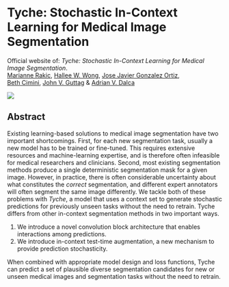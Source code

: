 # Tyche: Stochastic In-Context Learning for Medical Image Segmentation


Official website of: _Tyche: Stochastic In-Context Learning for Medical Image Segmentation_.  
[Marianne Rakic](https://mariannerakic.github.io/), [Hallee W. Wong](https://halleewong.github.io/), [Jose Javier Gonzalez Ortiz](https://josejg.com/),  
[Beth Cimini](https://www.broadinstitute.org/bios/beth-cimini), [John V. Guttag](https://people.csail.mit.edu/guttag/) \& [Adrian V. Dalca](https://www.mit.edu/~adalca/)



![](https://github.com/mariannerakic/tyche/blob/website/assets/images/Tycheteasergit) 

## Abstract
Existing learning-based solutions to medical image segmentation have two important shortcomings. First, for each new segmentation task, usually a new model has to be trained or fine-tuned. This requires extensive resources and machine-learning expertise, and is therefore often infeasible for medical researchers and clinicians. Second, most existing segmentation methods produce a single deterministic segmentation mask for a given image. However, in practice, there is often considerable uncertainty about what constitutes the _correct_ segmentation, and different expert annotators will often segment the same image differently. We tackle both of these problems with _Tyche_, a model that uses a context set to generate stochastic predictions for previously unseen tasks without the need to retrain. Tyche differs from other in-context segmentation methods in two important ways.  

1. We introduce a novel convolution block architecture that enables interactions among predictions.
2. We introduce in-context test-time augmentation, a new mechanism to provide prediction stochasticity.

When combined with appropriate model design and loss functions, Tyche can predict a set of plausible diverse segmentation candidates for new or unseen medical images and segmentation tasks without the need to retrain.
